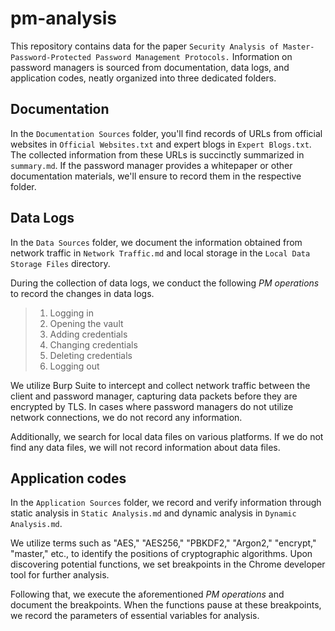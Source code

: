 # pm-analysis

This repository contains data for the paper `Security Analysis of Master-Password-Protected Password Management Protocols.` Information on password managers is sourced from documentation, data logs, and application codes, neatly organized into three dedicated folders.

## Documentation

In the `Documentation Sources` folder, you'll find records of URLs from official websites in `Official Websites.txt` and expert blogs in `Expert Blogs.txt`. The collected information from these URLs is succinctly summarized in `summary.md`. If the password manager provides a whitepaper or other documentation materials, we'll ensure to record them in the respective folder.


## Data Logs

In the `Data Sources` folder, we document the information obtained from network traffic in `Network Traffic.md` and local storage in the `Local Data Storage Files` directory.

During the collection of data logs, we conduct the following *PM operations* to record the changes in data logs.

> 1. Logging in
> 2. Opening the vault
> 3. Adding credentials
> 4. Changing credentials
> 5. Deleting credentials
> 6. Logging out

We utilize Burp Suite to intercept and collect network traffic between the client and password manager, capturing data packets before they are encrypted by TLS. In cases where password managers do not utilize network connections, we do not record any information. 

Additionally, we search for local data files on various platforms. If we do not find any data files, we will not record information about data files.


## Application codes

In the `Application Sources` folder, we record and verify information through static analysis in `Static Analysis.md` and dynamic analysis in `Dynamic Analysis.md`.

We utilize terms such as "AES," "AES256," "PBKDF2," "Argon2," "encrypt," "master," etc., to identify the positions of cryptographic algorithms. Upon discovering potential functions, we set breakpoints in the Chrome developer tool for further analysis.

Following that, we execute the aforementioned *PM operations* and document the breakpoints. When the functions pause at these breakpoints, we record the parameters of essential variables for analysis.
